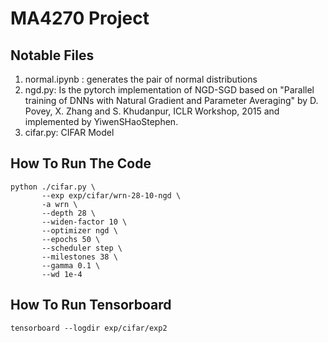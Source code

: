 # MA4270 Project 

## Notable Files
1. normal.ipynb : generates the pair of normal distributions
2. ngd.py: Is the pytorch implementation of NGD-SGD based on "Parallel training of DNNs with Natural Gradient and Parameter Averaging" by D. Povey, X. Zhang and S. Khudanpur, ICLR Workshop, 2015 and implemented by YiwenSHaoStephen. 
3. cifar.py: CIFAR Model

## How To Run The Code
```
python ./cifar.py \
       --exp exp/cifar/wrn-28-10-ngd \
       -a wrn \
       --depth 28 \
       --widen-factor 10 \
       --optimizer ngd \
       --epochs 50 \
       --scheduler step \
       --milestones 38 \
       --gamma 0.1 \
       --wd 1e-4
```

## How To Run Tensorboard 
```
tensorboard --logdir exp/cifar/exp2
```
